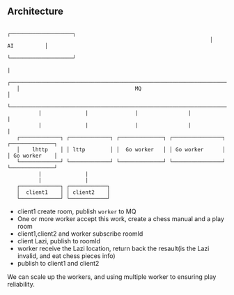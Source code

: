 ## Architecture
```
                                                                 ┌────────────────────┐
                                                                 │        AI          │
                                                                 └────────────────────┘
                                                                            |          
   ┌──────────────────────────────────────────────────────────────────────────────────┐
   │                                     MQ                                           │
   └──────────────────────────────────────────────────────────────────────────────────┘
          |              |               |                |                 |          
          |              |               |                |                 |          
   ┌─────────────┐ ┌─────────────┐ ┌──────────────┐ ┌────────────────┐ ┌──────────────┐                
   │    lhttp    │ │ lttp        │ │  Go worker   │ │ Go worker      │ │ Go worker    │                
   └─────────────┘ └─────────────┘ └──────────────┘ └────────────────┘ └──────────────┘                
          |              |                                                             
          |              |                                                             
   ┌─────────────┐ ┌────────────┐                                                    
   │  client1    │ │ client2    │                                                    
   └─────────────┘ └────────────┘                                                    
```
* client1 create room, publish `worker` to MQ
* One or more worker accept this work, create a chess manual and a play room
* client1,client2 and worker subscribe roomId
* client Lazi, publish to roomId
* worker receive the Lazi location, return back the resault(is the Lazi invalid, and eat chess pieces info)
* publish to client1 and client2

We can scale up the workers, and using multiple worker to ensuring play reliability.
